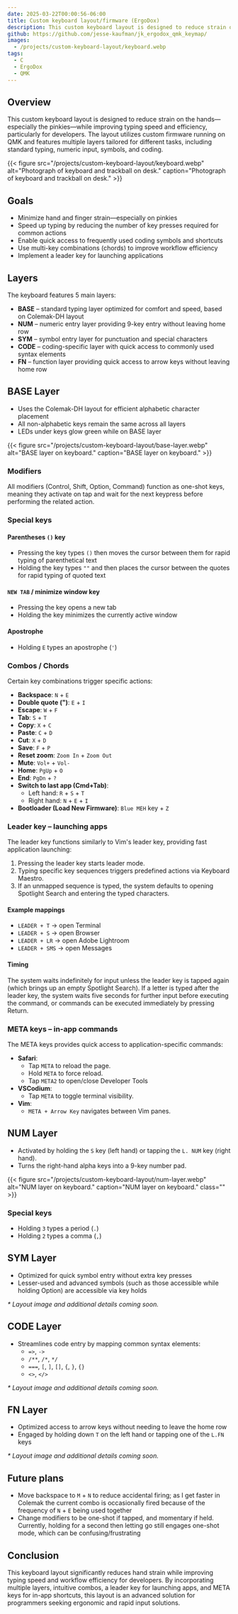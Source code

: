 ```yaml
---
date: 2025-03-22T00:00:56-06:00
title: Custom keyboard layout/firmware (ErgoDox)
description: This custom keyboard layout is designed to reduce strain on the hands—especially the pinkies—while improving typing speed and efficiency, particularly for developers.
github: https://github.com/jesse-kaufman/jk_ergodox_qmk_keymap/
images:
  - /projects/custom-keyboard-layout/keyboard.webp
tags:
  - C
  - ErgoDox
  - QMK
---
```

## Overview

This custom keyboard layout is designed to reduce strain on the hands—especially the pinkies—while improving typing speed and efficiency, particularly for developers. The layout utilizes custom firmware running on QMK and features multiple layers tailored for different tasks, including standard typing, numeric input, symbols, and coding.

{{< figure src="/projects/custom-keyboard-layout/keyboard.webp" alt="Photograph of keyboard and trackball on desk." caption="Photograph of keyboard and trackball on desk." >}}

## Goals

- Minimize hand and finger strain—especially on pinkies
- Speed up typing by reducing the number of key presses required for common actions
- Enable quick access to frequently used coding symbols and shortcuts
- Use multi-key combinations (chords) to improve workflow efficiency
- Implement a leader key for launching applications

## Layers

The keyboard features 5 main layers:

- **BASE** – standard typing layer optimized for comfort and speed, based on Colemak-DH layout
- **NUM** – numeric entry layer providing 9-key entry without leaving home row
- **SYM** – symbol entry layer for punctuation and special characters
- **CODE** – coding-specific layer with quick access to commonly used syntax elements
- **FN** – function layer providing quick access to arrow keys without leaving home row

## **BASE Layer**

- Uses the Colemak-DH layout for efficient alphabetic character placement
- All non-alphabetic keys remain the same across all layers
- LEDs under keys glow green while on BASE layer

{{< figure src="/projects/custom-keyboard-layout/base-layer.webp" alt="BASE layer on keyboard." caption="BASE layer on keyboard." >}}

### Modifiers

All modifiers (Control, Shift, Option, Command) function as one-shot keys, meaning they activate on tap and wait for the next keypress before performing the related action.

### Special keys

#### Parentheses `()` key

- Pressing the key types `()` then moves the cursor between them for rapid typing of parenthetical text
- Holding the key types `""` and then places the cursor between the quotes for rapid typing of quoted text

#### `NEW TAB` / minimize window key

- Pressing the key opens a new tab
- Holding the key minimizes the currently active window

#### Apostrophe

- Holding `E` types an apostrophe (`'`)

### Combos / Chords

Certain key combinations trigger specific actions:

- **Backspace**: `N` + `E`
- **Double quote (")**: `E` + `I`
- **Escape**: `W` + `F`
- **Tab**: `S` + `T`
- **Copy**: `X` + `C`
- **Paste**: `C` + `D`
- **Cut**: `X` + `D`
- **Save**: `F` + `P`
- **Reset zoom**: `Zoom In` + `Zoom Out`
- **Mute**: `Vol+` + `Vol-`
- **Home**: `PgUp` + `O`
- **End**: `PgDn` + `?`
- **Switch to last app (Cmd+Tab)**:
  - Left hand: `R` + `S` + `T`
  - Right hand: `N` + `E` + `I`
- **Bootloader (Load New Firmware)**: `Blue MEH` key + `Z`

### Leader key – launching apps

The leader key functions similarly to Vim's leader key, providing fast application launching:

1. Pressing the leader key starts leader mode.
2. Typing specific key sequences triggers predefined actions via Keyboard Maestro.
3. If an unmapped sequence is typed, the system defaults to opening Spotlight Search and entering the typed characters.

#### Example mappings

  - `LEADER + T` → open Terminal
  - `LEADER + S` → open Browser
  - `LEADER + LR` → open Adobe Lightroom
  - `LEADER + SMS` → open Messages

#### Timing

The system waits indefinitely for input unless the leader key is tapped again (which brings up an empty Spotlight Search). If a letter is typed after the leader key, the system waits five seconds for further input before executing the command, or commands can be executed immediately by pressing Return.

### META keys – in-app commands

The META keys provides quick access to application-specific commands:

- **Safari**:
  - Tap `META` to reload the page.
  - Hold `META` to force reload.
  - Tap `META2` to open/close Developer Tools
- **VSCodium**:
  - Tap `META` to toggle terminal visibility.
- **Vim**:
  - `META + Arrow Key` navigates between Vim panes.

## **NUM Layer**

- Activated by holding the `S` key (left hand) or tapping the `L. NUM` key (right hand).
- Turns the right-hand alpha keys into a 9-key number pad.

{{< figure src="/projects/custom-keyboard-layout/num-layer.webp" alt="NUM layer on keyboard." caption="NUM layer on keyboard." class="" >}}

### Special keys

- Holding `3` types a period (`.`)
- Holding `2` types a comma (`,`)

## **SYM Layer**

- Optimized for quick symbol entry without extra key presses
- Lesser-used and advanced symbols (such as those accessible while holding Option) are accessible via key holds

*\* Layout image and additional details coming soon.*

## **CODE Layer**

- Streamlines code entry by mapping common syntax elements:
  - `=>`, `->`
  - `/**`, `/*`, `*/`
  - `===`, `[`, `]`, `[]`, `{`, `}`, `{}`
  - `<>`, `</>`

*\* Layout image and additional details coming soon.*

## **FN Layer**

- Optimized access to arrow keys without needing to leave the home row
- Engaged by holding down `T` on the left hand or tapping one of the `L.FN` keys


*\* Layout image and additional details coming soon.*

## Future plans

- Move backspace to `M` + `N` to reduce accidental firing; as I get faster in Colemak the current combo is occasionally fired because of the frequency of `N` + `E` being used together
- Change modifiers to be one-shot if tapped, and momentary if held. Currently, holding for a second then letting go still engages one-shot mode, which can be confusing/frustrating

## Conclusion

This keyboard layout significantly reduces hand strain while improving typing speed and workflow efficiency for developers. By incorporating multiple layers, intuitive combos, a leader key for launching apps, and META keys for in-app shortcuts, this layout is an advanced solution for programmers seeking ergonomic and rapid input solutions.
